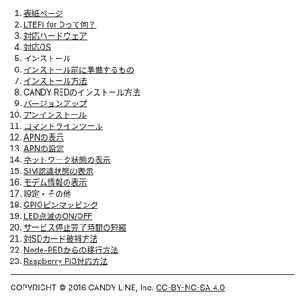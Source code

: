 1. [表紙ページ](Home)
1. [LTEPi for Dって何？](LTEPi-for-Dって何？)
  1. [対応ハードウェア](対応ハードウェア)
  1. [対応OS](対応OS)
1. インストール
  1. [インストール前に準備するもの](📌インストール前に準備するもの)
  1. [インストール方法](インストール方法)
  1. [CANDY REDのインストール方法](CANDY-REDのインストール方法)
1. [バージョンアップ](バージョンアップ方法)
1. [アンインストール](アンインストール方法)
1. [コマンドラインツール](コマンドラインツール)
  1. [APNの表示](APNの表示)
  1. [APNの設定](APNの設定)
  1. [ネットワーク状態の表示](ネットワーク状態の表示)
  1. [SIM認識状態の表示](SIM認識状態の表示)
  1. [モデム情報の表示](モデム情報の表示)
1. 設定・その他
  1. [GPIOピンマッピング](GPIOピンマッピング)
  1. [LED点滅のON/OFF](LED点滅のON-OFF)
  1. [サービス停止完了時間の短縮](サービス停止完了時間の短縮)
  1. [対SDカード破損方法](対SDカード破損方法)
  1. [Node-REDからの移行方法](Node-REDからの移行方法)
  1. [Raspberry Pi3対応方法](📌Raspberry-Pi3対応方法)

---
COPYRIGHT © 2016 CANDY LINE, Inc. [CC-BY-NC-SA 4.0](https://creativecommons.org/licenses/by-nc-sa/4.0/)
